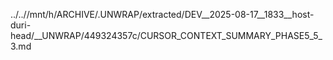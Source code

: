 ../..//mnt/h/ARCHIVE/.UNWRAP/extracted/DEV__2025-08-17__1833__host-duri-head/__UNWRAP/449324357c/CURSOR_CONTEXT_SUMMARY_PHASE5_5_3.md